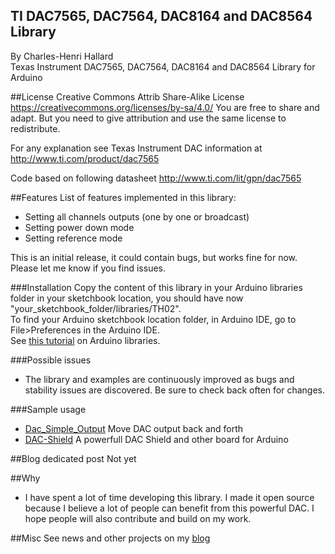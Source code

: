 TI DAC7565, DAC7564, DAC8164 and DAC8564 Library
------------------------------------------------
By Charles-Henri Hallard
<br/>
Texas Instrument DAC7565, DAC7564, DAC8164 and DAC8564 Library for Arduino

##License
Creative Commons Attrib Share-Alike License
https://creativecommons.org/licenses/by-sa/4.0/
You are free to share and adapt. But you need to give attribution and use the same license to redistribute.

For any explanation see Texas Instrument DAC information at http://www.ti.com/product/dac7565

Code based on following datasheet http://www.ti.com/lit/gpn/dac7565 

##Features
List of features implemented in this library:

- Setting all channels outputs (one by one or broadcast)
- Setting power down mode
- Setting reference mode

This is an initial release, it could contain bugs, but works fine for now. Please let me know if you find issues.

###Installation
Copy the content of this library in your Arduino libraries folder in your sketchbook location, you should have now "your_sketchbook_folder/libraries/TH02".
<br />
To find your Arduino sketchbook location folder, in Arduino IDE, go to File>Preferences in the Arduino IDE.
<br/>
See [this tutorial][1] on Arduino libraries.
<br/>

###Possible issues
- The library and examples are continuously improved as bugs and stability issues are discovered. Be sure to check back often for changes.


###Sample usage
- [Dac_Simple_Output][3] Move DAC output back and forth 
- [DAC-Shield][6] A powerfull DAC Shield and other board for Arduino

##Blog dedicated post
Not yet

##Why
- I have spent a lot of time developing this library. I made it open source because I believe a lot of people can benefit from this powerful DAC. I hope people will also contribute and build on my work.

##Misc
See news and other projects on my [blog][4] 
 
[1]: http://learn.adafruit.com/arduino-tips-tricks-and-techniques/arduino-libraries
[2]: http://www.dsscircuits.com/index.php/articles/66-arduino-i2c-master-library
[3]: https://github.com/hallard/DAC7565/blob/master/examples/Dac_Simple_Output/Dac_Simple_Output.ino
[4]: http://hallard.me
[5]: http://hallard.me/th02-library/
[6]: https://github.com/hallard/DAC-Shield